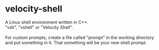 # velocity-shell
A Linux shell environment written in C++. <br />
"vsh", "vshell" or "Velocity Shell". <br />
<br />
For custom prompts, create a file called "prompt" in the working directory and put something in it. That something will be your new shell prompt.